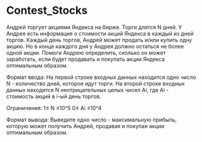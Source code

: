 # Contest_Stocks

Андрей торгует акциями Яндекса на бирже. Торги длятся N дней. У Андрея есть информация о стоимости акций Яндекса в каждый из дней торгов.
Каждый день торгов, Андрей может продать и/или купить одну акцию. Но в конце каждого дня у Андрея должно остаться не более одной акции.
Помоги Андрею определить, сколько он может заработать, если будет продавать и покупать акции Яндекса оптимальным образом.

Формат ввода:
На первой строке входных данных находится одно число N - количество дней, которое идут торги.
На второй строке входных данных находится N неотрицательных целых чисел Ai, где Ai  - стоимость акций в i-ый день торгов.

Ограничения:
1≤ N ≤10^5
0≤ Ai ≤10^4

Формат вывода:
Выведите одно число - максимальную прибыль, которую может получить Андрей, продавая и покупая акции оптимальным образом.

